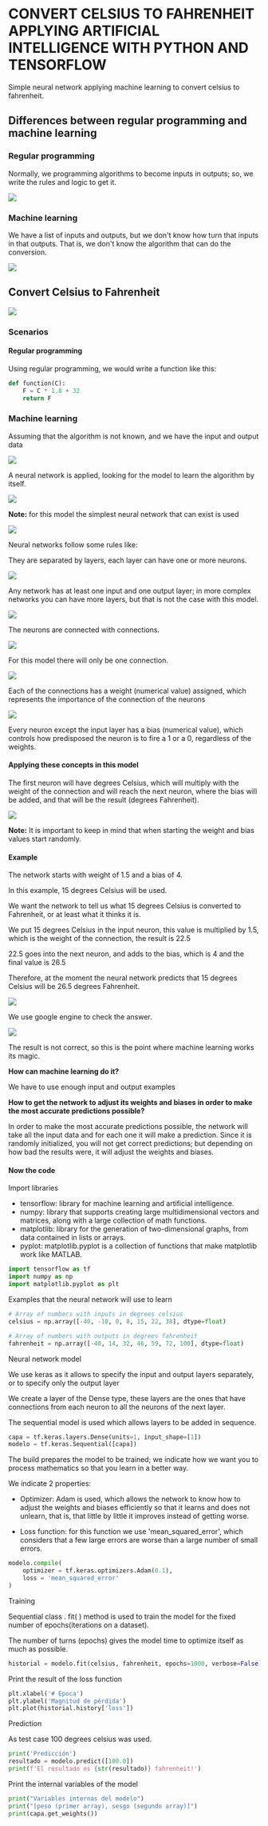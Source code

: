 # CONVERT CELSIUS TO FAHRENHEIT APPLYING ARTIFICIAL INTELLIGENCE WITH PYTHON AND TENSORFLOW

Simple neural network applying machine learning to convert celsius to fahrenheit.

## Differences between regular programming and machine learning

### Regular programming

Normally, we programming algorithms to become inputs in outputs; so, we write the rules and logic to get it.

![](https://github.com/faidrn/convert-celsius-to-fahrenheit-applying-AI-with-python/blob/main/resources/images/regularProgramming.png)


### Machine learning

We have a list of inputs and outputs, but we don't know how turn that inputs in that outputs. That is, we don't know the algorithm that can do the conversion.

![](https://github.com/faidrn/convert-celsius-to-fahrenheit-applying-AI-with-python/blob/main/resources/images/machineLearning.png)



## Convert Celsius to Fahrenheit 

![](https://github.com/faidrn/convert-celsius-to-fahrenheit-applying-AI-with-python/blob/main/resources/images/formula.png)

### Scenarios

#### Regular programming

Using regular programming, we would write a function like this:

```python
def function(C):
    F = C * 1.8 + 32
    return F
```

### Machine learning

Assuming that the algorithm is not known, and we have the input and output data

![](https://github.com/faidrn/convert-celsius-to-fahrenheit-applying-AI-with-python/blob/main/resources/images/valores.png)

A neural network is applied, looking for the model to learn the algorithm by itself.

![](https://github.com/faidrn/convert-celsius-to-fahrenheit-applying-AI-with-python/blob/main/resources/images/neuralNetwork.png)


**Note:** for this model the simplest neural network that can exist is used

![](https://github.com/faidrn/convert-celsius-to-fahrenheit-applying-AI-with-python/blob/main/resources/images/simpleNetwork.png)


Neural networks follow some rules like:

They are separated by layers, each layer can have one or more neurons.

![](https://github.com/faidrn/convert-celsius-to-fahrenheit-applying-AI-with-python/blob/main/resources/images/capasYNeuronas.png)

Any network has at least one input and one output layer; in more complex networks you can have more layers, but that is not the case with this model.

![](https://github.com/faidrn/convert-celsius-to-fahrenheit-applying-AI-with-python/blob/main/resources/images/inout.png)

The neurons are connected with connections. 

![](https://github.com/faidrn/convert-celsius-to-fahrenheit-applying-AI-with-python/blob/main/resources/images/conexiones.png)

For this model there will only be one connection.

![](https://github.com/faidrn/convert-celsius-to-fahrenheit-applying-AI-with-python/blob/main/resources/images/conexionSimple.png)

Each of the connections has a weight (numerical value) assigned, which represents the importance of the connection of the neurons

![](https://github.com/faidrn/convert-celsius-to-fahrenheit-applying-AI-with-python/blob/main/resources/images/pesosConexiones.png)

Every neuron except the input layer has a bias (numerical value), which controls how predisposed the neuron is to fire a 1 or a 0, regardless of the weights.


#### Applying these concepts in this model

The first neuron will have degrees Celsius, which will multiply with the weight of the connection and will reach the next neuron, where the bias will be added, and that will be the result (degrees Fahrenheit).

![](https://github.com/faidrn/convert-celsius-to-fahrenheit-applying-AI-with-python/blob/main/resources/images/proceso.png)

**Note:** It is important to keep in mind that when starting the weight and bias values start randomly.


#### Example

The network starts with weight of 1.5 and a bias of 4.

In this example, 15 degrees Celsius will be used.

We want the network to tell us what 15 degrees Celsius is converted to Fahrenheit, or at least what it thinks it is.

We put 15 degrees Celsius in the input neuron, this value is multiplied by 1.5, which is the weight of the connection, the result is 22.5

22.5 goes into the next neuron, and adds to the bias, which is 4 and the final value is 26.5

Therefore, at the moment the neural network predicts that 15 degrees Celsius will be 26.5 degrees Fahrenheit.

![](https://github.com/faidrn/convert-celsius-to-fahrenheit-applying-AI-with-python/blob/main/resources/images/ejemplo.png)

We use google engine to check the answer.

![](https://github.com/faidrn/convert-celsius-to-fahrenheit-applying-AI-with-python/blob/main/resources/images/google.png)


The result is not correct, so this is the point where machine learning works its magic.

**How can machine learning do it?**

We have to use enough input and output examples

**How to get the network to adjust its weights and biases in order to make the most accurate predictions possible?**

In order to make the most accurate predictions possible, the network will take all the input data and for each one it will make a prediction. Since it is randomly initialized, you will not get correct predictions; but depending on how bad the results were, it will adjust the weights and biases.


#### Now the code

Import libraries 

- tensorflow: library for machine learning and artificial intelligence.
- numpy: library that supports creating large multidimensional vectors and matrices, along with a large collection of math functions.
- matplotlib: library for the generation of two-dimensional graphs, from data contained in lists or arrays.
- pyplot: matplotlib.pyplot is a collection of functions that make matplotlib work like MATLAB.

```python
import tensorflow as tf 
import numpy as np 
import matplotlib.pyplot as plt
```

Examples that the neural network will use to learn

```python
# Array of numbers with inputs in degrees celsius
celsius = np.array([-40, -10, 0, 8, 15, 22, 38], dtype=float)

# Array of numbers with outputs in degrees fahrenheit
fahrenheit = np.array([-40, 14, 32, 46, 59, 72, 100], dtype=float)
```

Neural network model

We use keras as it allows to specify the input and output layers separately, or to specify only the output layer

We create a layer of the Dense type, these layers are the ones that have connections from each neuron to all the neurons of the next layer.

The sequential model is used which allows layers to be added in sequence.

```python
capa = tf.keras.layers.Dense(units=1, input_shape=[1])
modelo = tf.keras.Sequential([capa])
```

The build prepares the model to be trained; we indicate how we want you to process mathematics so that you learn in a better way.

We indicate 2 properties:

- Optimizer: Adam is used, which allows the network to know how to adjust the weights and biases efficiently so that it learns and does not unlearn, that is, that little by little it improves instead of getting worse.

- Loss function: for this function we use 'mean_squared_error', which considers that a few large errors are worse than a large number of small errors.

```python
modelo.compile(
    optimizer = tf.keras.optimizers.Adam(0.1), 
    loss = 'mean_squared_error'
)
```

Training

Sequential class . fit( ) method is used to train the model for the fixed number of epochs(iterations on a dataset).

The number of turns (epochs) gives the model time to optimize itself as much as possible.

```python
historial = modelo.fit(celsius, fahrenheit, epochs=1000, verbose=False)
```

Print the result of the loss function

```python
plt.xlabel('# Epoca')
plt.ylabel('Magnitud de pérdida')
plt.plot(historial.history['loss'])
```

Prediction 

As test case 100 degrees celsius was used.

```python
print('Predicción')
resultado = modelo.predict([100.0])
print(f'El resultado es {str(resultado)} fahrenheit!')
```

Print the internal variables of the model

```python
print("Variables internas del modelo")
print("[peso (primer array), sesgo (segundo array)]")
print(capa.get_weights())
```